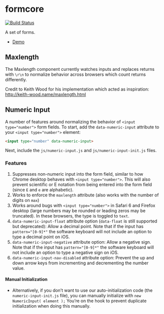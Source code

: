 formcore
========

[![Build Status](https://img.shields.io/travis/filamentgroup/formcore/master.svg)](https://travis-ci.org/filamentgroup/formcore)

A set of forms.

* [Demo](http://master.origin.formcore.fgview.com/)

## Maxlength

The Maxlength component currently watches inputs and replaces returns with
`\r\n` to normalize behavior across browsers which count returns differently.

Credit to Keith Wood for his implementation which acted as inspiration:
http://keith-wood.name/maxlength.html

## Numeric Input

A number of features around normalizing the behavior of `<input type="number">` form fields. To start, add the `data-numeric-input` attribute to your `<input type="number">` element:

```html
<input type="number" data-numeric-input>
```

Next, include the `js/numeric-input.js` and `js/numeric-input-init.js` files.

### Features

1. Suppresses non-numeric input into the form field, similar to how Chrome desktop behaves with `<input type="number">`. This will also prevent scientific or E notation from being entered into the form field (since `E` and `e` are alphabetic).
1. Works to enforce the `maxlength` attribute (also works with the number of digits on `max`)
1. Works around bugs with `<input type="number">` in Safari 6 and Firefox desktop (large numbers may be rounded or leading zeros may be truncated). In these browsers, the type is toggled to `text`.
1. `data-numeric-input-float` attribute option (`data-float` is still supported but deprecated): Allow a decimal point. Note that if the input has `pattern="[0-9]*"` the software keyboard will not include an option to type a decimal point on iOS.
1. `data-numeric-input-negative` attribute option: Allow a negative sign. Note that if the input has `pattern="[0-9]*"` the software keyboard will not include an option to type a negative sign on iOS.
1. `data-numeric-input-nav-disabled` attribute option: Prevent the up and down arrow keys from incrementing and decrementing the number value.

#### Manual Initialization

* Alternatively, if you don’t want to use our auto-initialization code (the `numeric-input-init.js` file), you can manually initialize with `new NumericInput( element );` You’re on the hook to prevent duplicate initialization when doing this manually.

